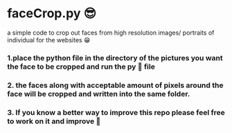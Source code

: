 # faceCrop.py  😎
a simple code to crop out faces from high resolution images/ portraits of individual for the websites 😁

### 1.place the python file in the directory of the pictures you want the face to be cropped and run the py 🐍 file 
### 2. the faces along with acceptable amount of pixels around the face will be cropped and written into the same folder.
### 3. If you know a better way to improve this repo please feel free to work on it and improve 😬 

